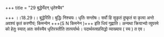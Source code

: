 +++
title = "29 बुद्धेर्भेदन् धृतेश्चैव"

+++
।।18.29।। बुद्धेरिति। बुद्धिः निश्चयः। धृतिः सन्तोषः। सर्वो हि सुकृतं
दुष्कृतं वा कृत्वा अन्ते अवश्यं कृतं करणीयं; किमन्येन +++(S N किमनेन )+++ इति
धियं गृह्णाति। अन्यथा क्रियाभ्यो व्युपरमे को हेतुः स्यात् अतः सर्वस्यैव
धृतिरस्तीति तात्पर्यार्थः। पदार्थस्त्वप्रसिद्धो व्याख्याय ( स्य ) त एव।
